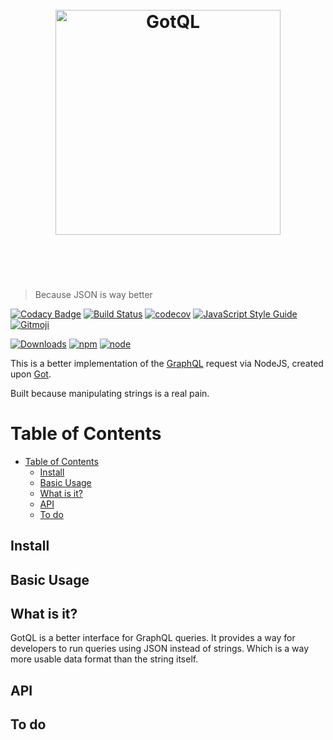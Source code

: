 <h1 align="center">
	<br>
	<img width="360" height="" src="https://cdn.rawgit.com/khaosdoctor/gotql/master/media/gotql.svg" alt="GotQL">
	<br>
	<br>
	<br>
</h1>

> Because JSON is way better

[![Codacy Badge](https://api.codacy.com/project/badge/Grade/c993589aba95499691230a0a889377a9)](https://www.codacy.com/app/khaosdoctor/gotql?utm_source=github.com&amp;utm_medium=referral&amp;utm_content=khaosdoctor/gotql&amp;utm_campaign=Badge_Grade) [![Build Status](https://travis-ci.org/khaosdoctor/gotql.svg?branch=master)](https://travis-ci.org/khaosdoctor/gotql)
[![codecov](https://codecov.io/gh/khaosdoctor/gotql/branch/master/graph/badge.svg?token=dQlUpT7QSF)](https://codecov.io/gh/khaosdoctor/gotql) [![JavaScript Style Guide](https://img.shields.io/badge/code_style-standard-brightgreen.svg)](https://standardjs.com) [![Gitmoji](https://img.shields.io/badge/gitmoji-%20%F0%9F%98%9C%20%F0%9F%98%8D-FFDD67.svg?style=flat)](https://gitmoji.carloscuesta.me/)

[![Downloads](https://img.shields.io/npm/dm/gotql.svg)](https://npmjs.com/gotql)
[![npm](https://img.shields.io/npm/v/gotql.svg)](http://npmjs.com/gotql)
[![node](https://img.shields.io/node/v/gotql.svg)](http://npmjs.com/gotql)

This is a better implementation of the [GraphQL](https://github.com/facebook/graphql) request via NodeJS, created upon [Got](http://github.com/sindresorhus/got).

Built because manipulating strings is a real pain.

# Table of Contents

<!-- TOC -->

- [Table of Contents](#table-of-contents)
  - [Install](#install)
  - [Basic Usage](#basic-usage)
  - [What is it?](#what-is-it)
  - [API](#api)
  - [To do](#to-do)

<!-- /TOC -->

## Install

## Basic Usage

## What is it?

GotQL is a better interface for GraphQL queries. It provides a way for developers to run queries using JSON instead of strings. Which is a way more usable data format than the string itself.


## API

## To do
